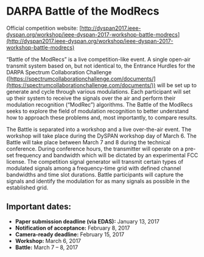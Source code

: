 
# DARPA Battle of the ModRecs

Official competition website: [http://dyspan2017.ieee-dyspan.org/workshop/ieee-dyspan-2017-workshop-battle-modrecs](http://dyspan2017.ieee-dyspan.org/workshop/ieee-dyspan-2017-workshop-battle-modrecs)

“Battle of the ModRecs” is a live competition-like event. A single open-air transmit system based on, but not identical to, the Entrance Hurdles for the DARPA Spectrum Collaboration Challenge ([https://spectrumcollaborationchallenge.com/documents/](https://spectrumcollaborationchallenge.com/documents/)) will be set up to generate and cycle through various modulations. Each participant will set up their system to receive the signals over the air and perform their modulation recognition (“ModRec”) algorithms. The Battle of the ModRecs seeks to explore the field of modulation recognition to better understand how to approach these problems and, most importantly, to compare results.

The Battle is separated into a workshop and a live over-the-air event. The workshop will take place during the DySPAN workshop day of March 6. The Battle will take place between March 7 and 8 during the technical conference. During conference hours, the transmitter will operate on a pre-set frequency and bandwidth which will be dictated by an experimental FCC license. The competition signal generator will transmit certain types of modulated signals among a frequency-time grid with defined channel bandwidths and time slot durations. Battle participants will capture the signals and identify the modulation for as many signals as possible in the established grid.

## Important dates:

- **Paper submission deadline (via EDAS):** January 13, 2017
- **Notification of acceptance:** February 8, 2017
- **Camera-ready deadline:** February 15, 2017
- **Workshop:** March 6, 2017
- **Battle:** March 7 – 8, 2017
